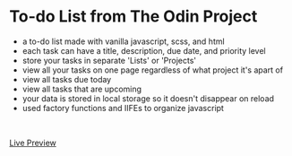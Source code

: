 # To-do List from The Odin Project
- a to-do list made with vanilla javascript, scss, and html
- each task can have a title, description, due date, and priority level
- store your tasks in separate 'Lists' or 'Projects'
- view all your tasks on one page regardless of what project it's apart of
- view all tasks due today
- view all tasks that are upcoming
- your data is stored in local storage so it doesn't disappear on reload
- used factory functions and IIFEs to organize javascript
<br>

[Live Preview](https://to-dolistz.netlify.app)
